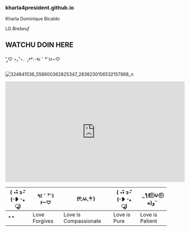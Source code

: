 ### **kharla4president.github.io**
Kharla Dominique Bicaldo

LG *Brebeuf*
## WATCHU DOIN HERE

˚ ༘♡ ⋆｡˚⋆.ೃ࿔*:･٩꒰ ˘ ³˘꒱۶~♡

![324841536_558600362825347_2838230156532157968_n](https://user-images.githubusercontent.com/122419078/212463449-00653e17-95cc-44ba-8d7e-749bbd797a0e.jpg)

<iframe width="560" height="315" src="https://www.youtube.com/embed/XToA-1dZYWA" title="YouTube video player" frameborder="0" allow="accelerometer; autoplay; clipboard-write; encrypted-media; gyroscope; picture-in-picture; web-share" allowfullscreen></iframe>

| ( ⋆•ิ ᴈ-ิ(ᵕ❥ ᵕ⁎ ॢ)  | ٩꒰ ˘ ³˘꒱۶~♡ | (ᵒ̴̶̷̤́◞౪◟ ᵒ̴̶̷̤̀ ) | ( ⋆•ิ ᴈ-ิ(ᵕ❥ ᵕ⁎ ॢ) | ˛˛ƪ(⌾⃝ ౪ ⌾⃝ ๑)و ̉ ̉ |
| ------------- | ------------- | ------------ | ------------ | ------------ |
**| Love Forgives | Love is Compassionate | Love is Pure | Love is Patient | Love Grows |
